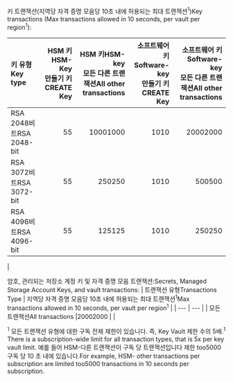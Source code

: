 <span data-ttu-id="22fff-101">키 트랜잭션(지역당 자격 증명 모음당 10초 내에 허용되는 최대 트랜잭션<sup>1</sup>)</span><span class="sxs-lookup"><span data-stu-id="22fff-101">Key transactions (Max transactions allowed in 10 seconds, per vault per region<sup>1</sup>):</span></span>

|<span data-ttu-id="22fff-102">키 유형</span><span class="sxs-lookup"><span data-stu-id="22fff-102">Key type</span></span>|<span data-ttu-id="22fff-103">HSM 키</span><span class="sxs-lookup"><span data-stu-id="22fff-103">HSM-Key</span></span><br><span data-ttu-id="22fff-104">만들기 키</span><span class="sxs-lookup"><span data-stu-id="22fff-104">CREATE Key</span></span>|<span data-ttu-id="22fff-105">HSM 키</span><span class="sxs-lookup"><span data-stu-id="22fff-105">HSM-key</span></span><br><span data-ttu-id="22fff-106">모든 다른 트랜잭션</span><span class="sxs-lookup"><span data-stu-id="22fff-106">All other transactions</span></span>|<span data-ttu-id="22fff-107">소프트웨어 키</span><span class="sxs-lookup"><span data-stu-id="22fff-107">Software-key</span></span><br><span data-ttu-id="22fff-108">만들기 키</span><span class="sxs-lookup"><span data-stu-id="22fff-108">CREATE Key</span></span>|<span data-ttu-id="22fff-109">소프트웨어 키</span><span class="sxs-lookup"><span data-stu-id="22fff-109">Software-key</span></span><br><span data-ttu-id="22fff-110">모든 다른 트랜잭션</span><span class="sxs-lookup"><span data-stu-id="22fff-110">All other transactions</span></span>|
|:---|---:|---:|---:|---:|
|<span data-ttu-id="22fff-111">RSA 2048비트</span><span class="sxs-lookup"><span data-stu-id="22fff-111">RSA 2048-bit</span></span>|<span data-ttu-id="22fff-112">5</span><span class="sxs-lookup"><span data-stu-id="22fff-112">5</span></span>|<span data-ttu-id="22fff-113">1000</span><span class="sxs-lookup"><span data-stu-id="22fff-113">1000</span></span>|<span data-ttu-id="22fff-114">10</span><span class="sxs-lookup"><span data-stu-id="22fff-114">10</span></span>|<span data-ttu-id="22fff-115">2000</span><span class="sxs-lookup"><span data-stu-id="22fff-115">2000</span></span>|
|<span data-ttu-id="22fff-116">RSA 3072비트</span><span class="sxs-lookup"><span data-stu-id="22fff-116">RSA 3072-bit</span></span>|<span data-ttu-id="22fff-117">5</span><span class="sxs-lookup"><span data-stu-id="22fff-117">5</span></span>|<span data-ttu-id="22fff-118">250</span><span class="sxs-lookup"><span data-stu-id="22fff-118">250</span></span>|<span data-ttu-id="22fff-119">10</span><span class="sxs-lookup"><span data-stu-id="22fff-119">10</span></span>|<span data-ttu-id="22fff-120">500</span><span class="sxs-lookup"><span data-stu-id="22fff-120">500</span></span>|
|<span data-ttu-id="22fff-121">RSA 4096비트</span><span class="sxs-lookup"><span data-stu-id="22fff-121">RSA 4096-bit</span></span>|<span data-ttu-id="22fff-122">5</span><span class="sxs-lookup"><span data-stu-id="22fff-122">5</span></span>|<span data-ttu-id="22fff-123">125</span><span class="sxs-lookup"><span data-stu-id="22fff-123">125</span></span>|<span data-ttu-id="22fff-124">10</span><span class="sxs-lookup"><span data-stu-id="22fff-124">10</span></span>|<span data-ttu-id="22fff-125">250</span><span class="sxs-lookup"><span data-stu-id="22fff-125">250</span></span>|
|

<span data-ttu-id="22fff-126">암호, 관리되는 저장소 계정 키 및 자격 증명 모음 트랜잭션:</span><span class="sxs-lookup"><span data-stu-id="22fff-126">Secrets, Managed Storage Account Keys, and vault transactions:</span></span>
| <span data-ttu-id="22fff-127">트랜잭션 유형</span><span class="sxs-lookup"><span data-stu-id="22fff-127">Transactions Type</span></span> | <span data-ttu-id="22fff-128">지역당 자격 증명 모음당 10초 내에 허용되는 최대 트랜잭션<sup>1</sup></span><span class="sxs-lookup"><span data-stu-id="22fff-128">Max transactions allowed in 10 seconds, per vault per region<sup>1</sup></span></span> |
| --- | --- |
| <span data-ttu-id="22fff-129">모든 트랜잭션</span><span class="sxs-lookup"><span data-stu-id="22fff-129">All transactions</span></span> |<span data-ttu-id="22fff-130">2000</span><span class="sxs-lookup"><span data-stu-id="22fff-130">2000</span></span> |
|

<span data-ttu-id="22fff-131"><sup>1</sup> 모든 트랜잭션 유형에 대한 구독 전체 제한이 있습니다. 즉, Key Vault 제한 수의 5배.</span><span class="sxs-lookup"><span data-stu-id="22fff-131"><sup>1</sup> There is a subscription-wide limit for all transaction types, that is 5x per key vault limit.</span></span> <span data-ttu-id="22fff-132">예를 들어 HSM-다른 트랜잭션이 구독 당 트랜잭션입니다 제한 too5000 구독 당 10 초 내에 있습니다.</span><span class="sxs-lookup"><span data-stu-id="22fff-132">For example, HSM- other transactions per subscription are limited too5000 transactions in 10 seconds per subscription.</span></span>
